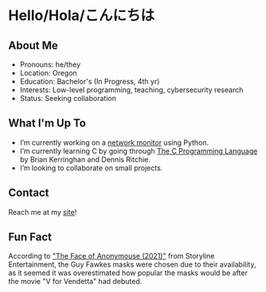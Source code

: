 # Hello/Hola/こんにちは

## About Me

- Pronouns: he/they
- Location: Oregon
- Education: Bachelor's (In Progress, 4th yr)
- Interests: Low-level programming, teaching, cybersecurity research
- Status: Seeking collaboration

## What I'm Up To

- I’m currently working on a [network monitor](https://github.com/mCaballero1224/CS372/netmonitor) using Python.
- I’m currently learning C by going through [The C Programming Language](https://github.com/mCaballero1224/the_c_programming_language) by Brian Kerringhan and Dennis Ritchie.
- I’m looking to collaborate on small projects.

## Contact

Reach me at my [site](https://mcaballero.dev)!
 
## Fun Fact

According to ["The Face of Anonymouse (2021)"](https://youtu.be/R8h-fPCvqAg?t=1136) from Storyline Entertainment, the Guy Fawkes masks were chosen due to their availability, as it seemed it was overestimated how popular the masks would be after the movie "V for Vendetta" had debuted. 
